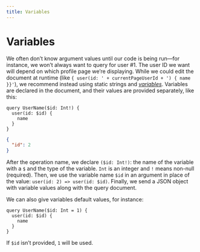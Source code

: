 ```yaml
---
title: Variables
---
```


# Variables

We often don’t know argument values until our code is being run—for instance, we won’t always want to query for user #1. The user ID we want will depend on which profile page we’re displaying. While we could edit the document at runtime (like `{ user(id: ' + currentPageUserId + ') { name }}'`), we recommend instead using static strings and [*variables*](http://spec.graphql.org/draft/#sec-Language.Variables). Variables are declared in the document, and their values are provided separately, like this:

```gql
query UserName($id: Int!) { 
  user(id: $id) {
    name
  }
}
```

```json
{
  "id": 2
}
```

After the operation name, we declare `($id: Int!)`: the name of the variable with a `$` and the type of the variable. `Int` is an integer and `!` means non-null (required). Then, we use the variable name `$id` in an argument in place of the value: `user(id: 2) => user(id: $id)`. Finally, we send a JSON object with variable values along with the query document.

We can also give variables default values, for instance:

```gql
query UserName($id: Int = 1) { 
  user(id: $id) {
    name
  }
}
```

If `$id` isn’t provided, `1` will be used.

